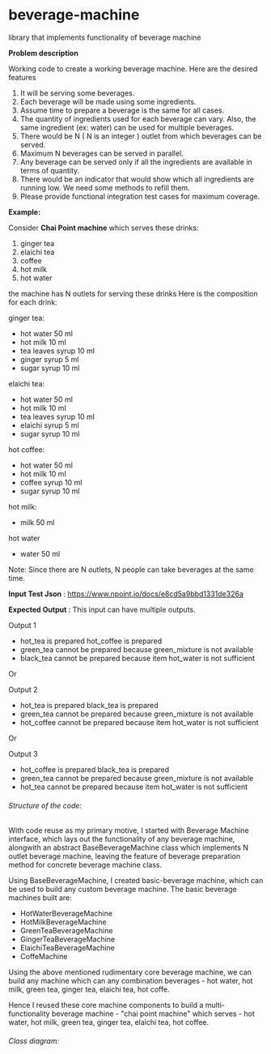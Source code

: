 # beverage-machine
library that implements functionality of beverage machine

**Problem description**

Working code to create a working beverage machine. Here are the desired features
1. It will be serving some beverages.
2. Each beverage will be made using some ingredients.
3. Assume time to prepare a beverage is the same for all cases.
4. The quantity of ingredients used for each beverage can vary. Also, the same ingredient (ex:
water) can be used for multiple beverages.
5. There would be N ( N is an integer ) outlet from which beverages can be served.
7. Maximum N beverages can be served in parallel.
8. Any beverage can be served only if all the ingredients are available in terms of quantity.
9. There would be an indicator that would show which all ingredients are running low. We need
some methods to refill them.
10. Please provide functional integration test cases for maximum coverage.


**Example:**
 
Consider **Chai Point machine** which serves these drinks: 
1. ginger tea 
2. elaichi tea 
3. coffee 
4. hot milk 
5. hot water 

the machine has N outlets for serving these drinks 
Here is the composition for each drink: 

ginger tea: 
- hot water 50 ml 
- hot milk 10 ml 
- tea leaves syrup 10 ml 
- ginger syrup 5 ml 
- sugar syrup 10 ml
 
elaichi tea:

- hot water 50 ml 
- hot milk 10 ml 
- tea leaves syrup 10 ml 
- elaichi syrup 5 ml 
- sugar syrup 10 ml 

hot coffee: 
- hot water 50 ml 
- hot milk 10 ml 
- coffee syrup 10 ml 
- sugar syrup 10 ml 

hot milk: 
- milk 50 ml 

hot water 
- water 50 ml 

Note: Since there are N outlets, N people can take beverages at the same time. 

**Input Test Json** : https://www.npoint.io/docs/e8cd5a9bbd1331de326a
 
**Expected Output** : This input can have multiple outputs.
 
Output 1 
- hot_tea is prepared hot_coffee is prepared 
- green_tea cannot be prepared because green_mixture is not available 
- black_tea cannot be prepared because item hot_water is not sufficient 

Or

Output 2 

- hot_tea is prepared black_tea is prepared 
- green_tea cannot be prepared because green_mixture is not available 
- hot_coffee cannot be prepared because item hot_water is not sufficient

Or 

Output 3 
- hot_coffee is prepared black_tea is prepared 
- green_tea cannot be prepared because green_mixture is not available 
- hot_tea cannot be prepared because item hot_water is not sufficient 


###### Structure of the code:

With code reuse as my primary motive, I started with Beverage Machine interface,
which lays out the functionality of any beverage machine, alongwith an abstract
BaseBeverageMachine class which implements N outlet beverage machine, leaving the
feature of beverage preparation method for concrete beverage machine class. 

Using BaseBeverageMachine, I created basic-beverage machine, which can be used to
build any custom beverage machine. The basic beverage machines built are:

- HotWaterBeverageMachine
- HotMilkBeverageMachine
- GreenTeaBeverageMachine
- GingerTeaBeverageMachine
- ElaichiTeaBeverageMachine
- CoffeMachine

Using the above mentioned rudimentary core beverage machine, we can build any machine
which can any combination beverages - hot water, hot milk, green tea, ginger tea,
elaichi tea, hot coffe.

Hence I reused these core machine components to build a multi-functionality beverage
machine - "chai point machine" which serves - hot water, hot milk, green tea,
ginger tea, elaichi tea, hot coffee.

###### Class diagram:






